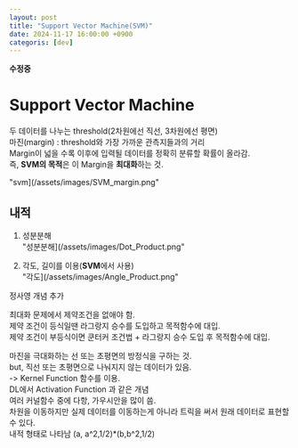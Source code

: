 ```yaml
---
layout: post
title: "Support Vector Machine(SVM)"
date: 2024-11-17 16:00:00 +0900
categoris: [dev]
---
```


**수정중**
# Support Vector Machine

두 데이터를 나누는 threshold(2차원에선 직선, 3차원에선 평면)  
마진(margin) : threshold와 가장 가까운 관측지들과의 거리  
Margin이 넓을 수록 이후에 입력될 데이터를 정확히 분류할 확률이 올라감.  
즉, **SVM의 목적**은 이 Margin을 **최대화**하는 것.  

"svm](/assets/images/SVM_margin.png"  

## 내적
1. 성분분해  
"성분분해](/assets/images/Dot_Product.png"  
   

2. 각도, 길이를 이용(**SVM**에서 사용)  
"각도](/assets/images/Angle_Product.png"  

정사영 개념 추가  

최대화 문제에서 제약조건을 없애야 함.  
제약 조건이 등식일땐 라그랑지 승수를 도입하고 목적함수에 대입.  
제약 조건이 부등식이면 쿤터커 조건법 + 라그랑지 승수 도입 후 목적함수에 대입.  

마진을 극대화하는 선 또는 초평면의 방정식을 구하는 것.  
but, 직선 또는 초평면으로 나눠지지 않는 데이터가 있음.  
-> Kernel Function 함수를 이용.  
DL에서 Activation Function 과 같은 개념  
여러 커널함수 중에 다항, 가우시안을 많이 씀.  
차원을 이동하지만 실제 데이터를 이동하는게 아니라 트릭을 써서 원래 데이터로 표현할 수 있다.  
내적 형태로 나타남 (a, a^2,1/2)*(b,b^2,1/2)  
